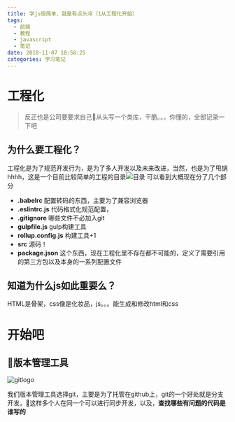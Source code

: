 ```yaml
---
title: 学js很简单，就是有点头冷（1从工程化开始）
tags:
  - 前端
  - 教程
  - javascript
  - 笔记
date: 2018-11-07 10:58:25
categories: 学习笔记
---
```

# 工程化
> 反正也是公司要要求自己从头写一个类库，干脆。。。你懂的，全部记录一下吧
## 为什么要工程化？
工程化是为了规范开发行为，是为了多人开发以及未来改进，当然，也是为了甩锅hhhh，这是一个目前比较简单的工程的目录![目录](https://mizuka-blog.oss-cn-shanghai.aliyuncs.com/learn-js/85CDA5F2-2279-438B-B4A9-7C3F7CC74088.png)
可以看到大概现在分了几个部分
* **.babelrc** 配置转码的东西，主要为了兼容浏览器
* **.eslintrc.js** 代码格式化规范配置，
* **.gitignore** 哪些文件不必加入git
* **gulpfile.js** gulp构建工具
* **rollup.config.js** 构建工具+1
* **src** 源码！
* **package.json** 这个东西，现在工程化里不存在都不可能的，定义了需要引用的第三方包以及本身的一系列配置文件

## 知道为什么js如此重要么？
HTML是骨架，css像是化妆品，js。。。能生成和修改html和css

# 开始吧
## 版本管理工具
![gitlogo](https://www.linuxjournal.com/sites/default/files/styles/360_250/public/nodeimage/story/git-icon.png)


我们版本管理工具选择git，主要是为了托管在github上，git的一个好处就是分支开发，这样多个人在同一个可以进行同步开发，以及，**查找哪些有问题的代码是谁写的**
